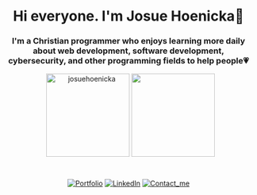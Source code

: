  <div align="center">
 
 <h1 align="center">Hi everyone. I'm Josue Hoenicka👋</h1>

<h3 align="center">I'm a Christian programmer who enjoys learning more daily about web development, software development, cybersecurity, and other programming fields to help people💗</h3>
&nbsp;
 
<!--  
<h3 align="justify">Currently, I'm deepening my knowledge of web development with JavaScript, TypeScript, and their libraries/frameworks. Also, I'm taking my first steps into cybersecurity🚀</h3> 
-->
 

 
 <img align="center" src="https://github-readme-stats.vercel.app/api?username=josuehoenicka&show_icons=true&theme=dark&title_color=ffffff&text_color=ffffff&hide_border=true&locale=en" alt="josuehoenicka" style="height: 12em;"/>
<img align="center" src="https://github-readme-stats.vercel.app/api/top-langs/?username=josuehoenicka&langs_count=3&theme=dark&hide_border=true&hide=html,scss,css,ruby,java,racket,sass" style="height: 12em;"/> 
 
&nbsp;
 
[![Portfolio](https://img.shields.io/badge/Portfolio-151515?style=for-the-badge&logo=google&logoColor=ffffff)](https://hackenicka.firebaseapp.com/)
[![LinkedIn](https://img.shields.io/badge/LinkedIn-151515?style=for-the-badge&logo=linkedin&logoColor=ffffff)](https://www.linkedin.com/in/josuehoenicka/)
[![Contact_me](https://img.shields.io/badge/Contact_me-151515?style=for-the-badge&logo=gmail&logoColor=ffffff)](https://mail.google.com/mail/?view=cm&fs=1&to=josuee.vzla%40gmail.com)
  
</div>







  

  




